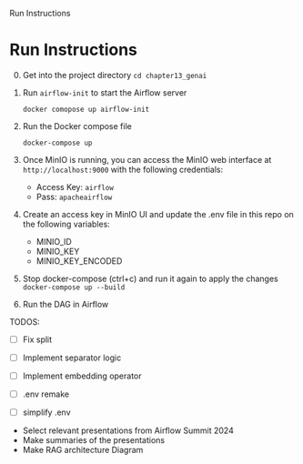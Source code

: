 

Run Instructions


# Run Instructions

0) Get into the project directory
    `cd chapter13_genai`

1) Run `airflow-init` to start the Airflow server
    
    `docker comopose up airflow-init`

2) Run the Docker compose file
    
    `docker-compose up`

3) Once MinIO is running, you can access the MinIO web interface at `http://localhost:9000` with the following credentials:
    
    - Access Key: `airflow`
    - Pass: `apacheairflow`

4) Create an access key in MinIO UI and update the .env file in this repo on the following variables:
    
    * MINIO_ID
    * MINIO_KEY
    * MINIO_KEY_ENCODED


5) Stop docker-compose (ctrl+c) and run it again to apply the changes
    `docker-compose up --build`

6) Run the DAG in Airflow


TODOS:

- [ ] Fix split
- [ ] Implement separator logic
- [ ] Implement embedding operator
- [ ] .env remake 
- [ ] simplify .env


- Select relevant presentations from Airflow Summit 2024
- Make summaries of the presentations
- Make RAG architecture Diagram


